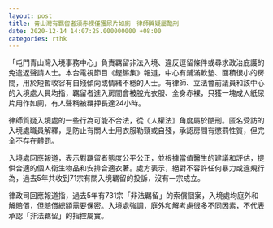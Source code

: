 ```yaml
---
layout: post
title: 青山灣有羈留者須赤裸僅獲尿片如廁　律師質疑屬酷刑
date: 2020-12-14 14:07:25.000000000 +08:00
categories: rthk
---
```


「屯門青山灣入境事務中心」負責羈留非法入境、違反逗留條件或尋求政治庇護的免遣返聲請人士。本台電視節目《鏗鏘集》報道，中心有鋪滿軟墊、面積很小的房間，用於短暫收容有自殘傾向或情緒不穩的人士。有律師、立法會前議員和該中心的入境處人員均指，羈留者進入房間會被脫光衣服、全身赤裸，只獲一塊成人紙尿片用作如廁，有人聲稱被羈押長達24小時。

律師質疑入境處的一些行為可能不合法，從《人權法》角度屬於酷刑。匿名受訪的入境處職員解釋，是防止有關人士用衣服勒頸或自殘，承認房間有懲罰性質，但完全不存在體罰。

入境處回應報道，表示對羈留者態度公平公正，並根據當值醫生的建議和評估，提供合適的個人衛生物品和安排合適衣著。處方表示，絕對不容許任何暴力或違規行為，過去5年共收到71宗有關入境羈留的投訴，沒有一宗成立。

律政司回應報道指，過去5年有731宗「非法羈留」的索償個案，入境處均庭外和解賠償，但賠償總額需要保密。入境處強調，庭外和解考慮很多不同因素，不代表承認「非法羈留」的指控屬實。
